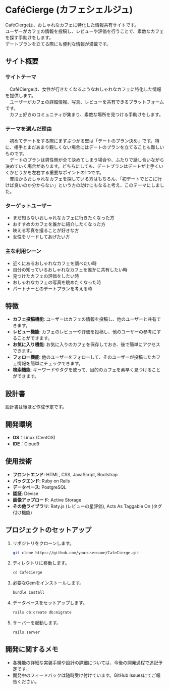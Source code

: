 # CaféCierge (カフェシェルジュ)

CaféCiergeは、おしゃれなカフェに特化した情報共有サイトです。  
ユーザーがカフェの情報を投稿し、レビューや評価を行うことで、素敵なカフェを探す手助けをします。  
デートプランを立てる際にも便利な情報が満載です。

## サイト概要

### サイトテーマ

　CaféCiergeは、女性が行きたくなるようなおしゃれなカフェに特化した情報を提供します。  
　ユーザーがカフェの詳細情報、写真、レビューを共有できるプラットフォームです。  
　カフェ好きのコミュニティが集まり、素敵な場所を見つける手助けをします。

### テーマを選んだ理由

　初めてデートをする際にまずぶつかる壁は「デートのプラン決め」です。特に、相手とまだあまり親しくない場合にはデートのプランを立てることも難しいものです。  
　デートのプランは男性側が全て決めてしまう場合や、ふたりで話し合いながら決めていく場合があります。どちらにしても、デートプランはデートが上手くいくかどうかを左右する重要なポイントの1つです。  
　普段からおしゃれなカフェを探している方はもちろん、「初デートでどこに行けば良いのか分からない」という方の助けにもなると考え、このテーマにしました。

### ターゲットユーザー

- まだ知らないおしゃれなカフェに行きたくなった方
- おすすめのカフェを誰かに紹介したくなった方
- 映える写真を撮ることが好きな方
- 女性をリードしてあげたい方

### 主な利用シーン

- 近くにあるおしゃれなカフェを調べたい時
- 自分の知っているおしゃれなカフェを誰かに共有したい時
- 見つけたカフェの評価をしたい時
- おしゃれなカフェの写真を眺めたくなった時
- パートナーとのデートプランを考える時

## 特徴
- **カフェ投稿機能**: ユーザーはカフェの情報を投稿し、他のユーザーと共有できます。
- **レビュー機能**: カフェのレビューや評価を投稿し、他のユーザーの参考にすることができます。
- **お気に入り機能**: お気に入りのカフェを保存しておき、後で簡単にアクセスできます。
- **フォロー機能**: 他のユーザーをフォローして、そのユーザーが投稿したカフェ情報を簡単にチェックできます。
- **検索機能**: キーワードやタグを使って、目的のカフェを素早く見つけることができます。

## 設計書

設計書は後ほど作成予定です。

## 開発環境
- **OS**：Linux (CentOS)
- **IDE**：Cloud9

## 使用技術
- **フロントエンド**: HTML, CSS, JavaScript, Bootstrap
- **バックエンド**: Ruby on Rails
- **データベース**: PostgreSQL
- **認証**: Devise
- **画像アップロード**: Active Storage
- **その他ライブラリ**: Raty.js (レビューの星評価), Acts As Taggable On (タグ付け機能)

## プロジェクトのセットアップ

1. リポジトリをクローンします。
   ```bash
   git clone https://github.com/yourusername/CafeCierge.git
   ```
2. ディレクトリに移動します。
   ```bash
   cd CafeCierge
   ```
3. 必要なGemをインストールします。
   ```bash
   bundle install
   ```
4. データベースをセットアップします。
   ```bash
   rails db:create db:migrate
   ```
5. サーバーを起動します。
   ```bash
   rails server
   ```

## 開発に関するメモ

- 各機能の詳細な実装手順や設計の詳細については、今後の開発過程で追記予定です。
- 開発中のフィードバックは随時受け付けています。GitHub Issuesにてご報告ください。
